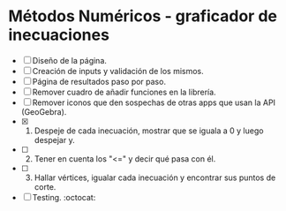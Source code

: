 # Métodos Numéricos - graficador de inecuaciones 
- [ ] Diseño de la página.
- [ ] Creación de inputs y validación de los mismos.
- [ ] Página de resultados paso por paso.
- [ ] Remover cuadro de añadir funciones en la librería.
- [ ] Remover iconos que den sospechas de otras apps que usan la API (GeoGebra).
- [x] 1. Despeje de cada inecuación, mostrar que se iguala a 0 y luego despejar y.
- [ ] 2. Tener en cuenta los "<=" y decir qué pasa con él.
- [ ] 3. Hallar vértices, igualar cada inecuación y encontrar sus puntos de corte.
- [ ] Testing. :octocat:
